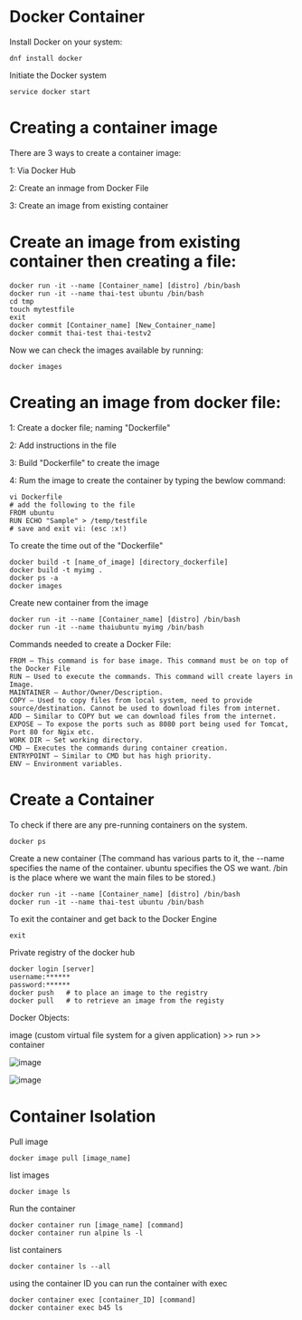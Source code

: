 # Docker Container

Install Docker on your system:
```
dnf install docker
```

Initiate the Docker system
```
service docker start
```


# Creating a container image
There are 3 ways to create a container image:

  1:  Via Docker Hub
  
  2:  Create an inmage from Docker File
  
  3:  Create an image from existing container


# Create an image from existing container then creating a file:
```
docker run -it --name [Container_name] [distro] /bin/bash
docker run -it --name thai-test ubuntu /bin/bash
cd tmp
touch mytestfile
exit
docker commit [Container_name] [New_Container_name]
docker commit thai-test thai-testv2
```

Now we can check the images available by running:
```
docker images
```


# Creating an image from docker file:

  1:  Create a docker file; naming "Dockerfile"
  
  2:  Add instructions in the file
  
  3:  Build "Dockerfile" to create the image
  
  4:  Rum the image to create the container by typing the bewlow command:
  
```
vi Dockerfile
# add the following to the file
FROM ubuntu
RUN ECHO "Sample" > /temp/testfile
# save and exit vi: (esc :x!)
```

To create the time out of the "Dockerfile" 
```
docker build -t [name_of_image] [directory_dockerfile]
docker build -t myimg .
docker ps -a
docker images
```

Create new container from the image
```
docker run -it --name [Container_name] [distro] /bin/bash
docker run -it --name thaiubuntu myimg /bin/bash
```

Commands needed to create a Docker File:  
```
FROM – This command is for base image. This command must be on top of the Docker File
RUN – Used to execute the commands. This command will create layers in Image.
MAINTAINER – Author/Owner/Description.
COPY – Used to copy files from local system, need to provide source/destination. Cannot be used to download files from internet.
ADD – Similar to COPY but we can download files from the internet.
EXPOSE – To expose the ports such as 8080 port being used for Tomcat, Port 80 for Ngix etc.
WORK DIR – Set working directory.
CMD – Executes the commands during container creation.
ENTRYPOINT – Similar to CMD but has high priority. 
ENV – Environment variables.
```

# Create a Container

To check if there are any pre-running containers on the system.
```
docker ps
```

Create a new container
(The command has various parts to it, the --name specifies the name of the container. ubuntu specifies the OS we want. 
/bin is the place where we want the main files to be stored.)
```
docker run -it --name [Container_name] [distro] /bin/bash
docker run -it --name thai-test ubuntu /bin/bash
```

To exit the container and get back to the Docker Engine
```
exit
```


Private registry of the docker hub
```
docker login [server]
username:******
password:******
docker push   # to place an image to the registry
docker pull   # to retrieve an image from the registy
```

Docker Objects:

image (custom virtual file system for a given application) >> run >> container

![image](https://user-images.githubusercontent.com/15881158/220741840-07499a79-c768-4b57-8875-cc5a053ae973.png)

![image](https://user-images.githubusercontent.com/15881158/220742250-46d4d480-1610-4f92-b2ce-b1f1b090d262.png)



# Container Isolation

Pull image
```
docker image pull [image_name]
```

list images
```
docker image ls
```

Run the container
```
docker container run [image_name] [command]
docker container run alpine ls -l
```

list containers
```
docker container ls --all
```

using the container ID you can run the container with exec
```
docker container exec [container_ID] [command]
docker container exec b45 ls
```





